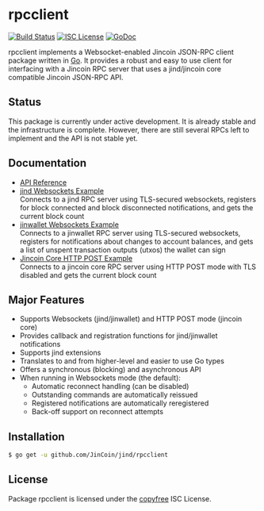rpcclient
=========

[![Build Status](http://img.shields.io/travis/roasbeef/btcd.svg)](https://travis-ci.org/roasbeef/btcd)
[![ISC License](http://img.shields.io/badge/license-ISC-blue.svg)](http://copyfree.org)
[![GoDoc](https://img.shields.io/badge/godoc-reference-blue.svg)](http://godoc.org/github.com/JinCoin/jind/rpcclient)

rpcclient implements a Websocket-enabled Jincoin JSON-RPC client package written
in [Go](http://golang.org/).  It provides a robust and easy to use client for
interfacing with a Jincoin RPC server that uses a jind/jincoin core compatible
Jincoin JSON-RPC API.

## Status

This package is currently under active development.  It is already stable and
the infrastructure is complete.  However, there are still several RPCs left to
implement and the API is not stable yet.

## Documentation

* [API Reference](http://godoc.org/github.com/JinCoin/jind/rpcclient)
* [jind Websockets Example](https://github.com/JinCoin/jind/rpcclient/blob/master/examples/btcdwebsockets)  
  Connects to a jind RPC server using TLS-secured websockets, registers for
  block connected and block disconnected notifications, and gets the current
  block count
* [jinwallet Websockets Example](https://github.com/JinCoin/jind/rpcclient/blob/master/examples/btcwalletwebsockets)  
  Connects to a jinwallet RPC server using TLS-secured websockets, registers for
  notifications about changes to account balances, and gets a list of unspent
  transaction outputs (utxos) the wallet can sign
* [Jincoin Core HTTP POST Example](https://github.com/JinCoin/jind/rpcclient/blob/master/examples/bitcoincorehttp)  
  Connects to a jincoin core RPC server using HTTP POST mode with TLS disabled
  and gets the current block count

## Major Features

* Supports Websockets (jind/jinwallet) and HTTP POST mode (jincoin core)
* Provides callback and registration functions for jind/jinwallet notifications
* Supports jind extensions
* Translates to and from higher-level and easier to use Go types
* Offers a synchronous (blocking) and asynchronous API
* When running in Websockets mode (the default):
  * Automatic reconnect handling (can be disabled)
  * Outstanding commands are automatically reissued
  * Registered notifications are automatically reregistered
  * Back-off support on reconnect attempts

## Installation

```bash
$ go get -u github.com/JinCoin/jind/rpcclient
```

## License

Package rpcclient is licensed under the [copyfree](http://copyfree.org) ISC
License.
